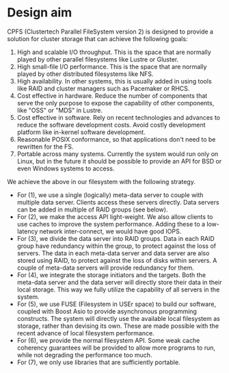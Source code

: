 # Design aim #

CPFS (Clustertech Parallel FileSystem version 2) is designed to
provide a solution for cluster storage that can achieve the following
goals:

 1. High and scalable I/O throughput.  This is the space that are
    normally played by other parallel filesystems like Lustre or
    Gluster.
 2. High small-file I/O performance.  This is the space that are
    normally played by other distributed filesystems like NFS.
 3. High availability.  In other systems, this is usually added in
    using tools like RAID and cluster managers such as Pacemaker or
    RHCS.
 4. Cost effective in hardware.  Reduce the number of components that
    serve the only purpose to expose the capability of other
    components, like "OSS" or "MDS" in Lustre.
 5. Cost effective in software.  Rely on recent technologies and
    advances to reduce the software development costs.  Avoid costly
    development platform like in-kernel software development.
 6. Reasonable POSIX conformance, so that applications don't need to
    be rewritten for the FS.
 7. Portable across many systems.  Currently the system would run only
    on Linux, but in the future it should be possible to provide an
    API for BSD or even Windows systems to access.

We achieve the above in our filesystem with the following strategy.

  * For (1), we use a single (logically) meta-data server to couple
    with multiple data server.  Clients access these servers
    directly.  Data servers can be added in multiple of RAID groups
    (see below).
  * For (2), we make the access API light-weight.  We also allow
    clients to use caches to improve the system performance.  Adding
    these to a low-latency network inter-connect, we would have good
    IOPS.
  * For (3), we divide the data server into RAID groups.  Data in each
    RAID group have redundancy within the group, to protect against
    the loss of servers.  The data in each meta-data server and data
    server are also stored using RAID, to protect against the loss of
    disks within servers.  A couple of meta-data servers will provide
    redundancy for them.
  * For (4), we integrate the storage initiators and the targets.
    Both the meta-data server and the data server will directly store
    their data in their local storage.  This way we fully utilize the
    capability of all servers in the system.
  * For (5), we use FUSE (Filesystem in USEr space) to build our
    software, coupled with Boost Asio to provide asynchronous
    programming constructs.  The system will directly use the
    available local filesystem as storage, rather than devising its
    own.  These are made possible with the recent advance of local
    filesystem performance.
  * For (6), we provide the normal filesystem API.  Some weak cache
    coherency guarantees will be provided to allow more programs to
    run, while not degrading the performance too much.
  * For (7), we only use libraries that are sufficiently portable.
